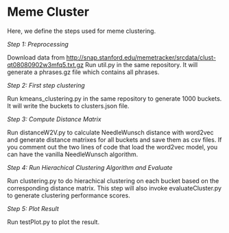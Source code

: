 Meme Cluster
===

Here, we define the steps used for meme clustering. 

*Step 1: Preprocessing*

Download data from http://snap.stanford.edu/memetracker/srcdata/clust-qt08080902w3mfq5.txt.gz
Run util.py in the same repository. It will generate a phrases.gz file which contains all phrases. 

*Step 2: First step clustering*

Run kmeans_clustering.py in the same repository to generate 1000 buckets. It will write the buckets to clusters.json file. 

*Step 3: Compute Distance Matrix*

Run distanceW2V.py to calculate NeedleWunsch distance with word2vec and generate distance matrixes for all buckets and save them as csv files. If you comment out the two lines of code that load the word2vec model, you can have the vanilla NeedleWunsch algorithm.

*Step 4: Run Hierachical Clustering Algorithm and Evaluate*

Run clustering.py to do hierachical clustering on each bucket based on the corresponding distance matrix. This step will also invoke evaluateCluster.py to generate clustering performance scores.

*Step 5: Plot Result*

Run testPlot.py to plot the result.




